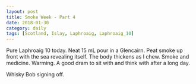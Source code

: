 ```yaml
---
layout: post
title: Smoke Week - Part 4
date: 2018-01-30
category: daily
tags: [Scotland, Islay, Laphroaig, Laphroaig_10]
---
```


Pure Laphroaig 10 today. Neat 15 mL pour in a Glencairn. Peat smoke up front with the sea revealing itself. The body thickens as I chew. Smoke and medicine. Warming. A good dram to sit with and think with after a long day.

Whisky Bob signing off.
